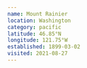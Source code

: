 ```yaml
---
name: Mount Rainier
location: Washington
category: pacific
latitude: 46.85°N
longitude: 121.75°W
established: 1899-03-02
visited: 2021-08-27
---
```

